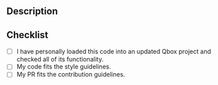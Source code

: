 ## Description

<!-- What does your pull request change? Why should it be merged? Does it fix an issue? -->

## Checklist

<!-- Put an x inside the [ ] to check an item, like so: [x] -->

- [ ] I have personally loaded this code into an updated Qbox project and checked all of its functionality.
- [ ] My code fits the style guidelines.
- [ ] My PR fits the contribution guidelines.
